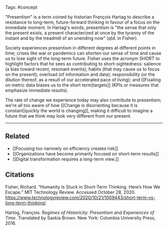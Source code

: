 Tags: #concept

"Presentism" is a term coined by historian François Hartag to describe a resistance to long-term, future-forward thinking in favour of a focus on the immediate moment. In Hartag's words, presentism is "the sense that only the present exists, a present characterized at once by the tyranny of the instant and by the treadmill of an unending now" (qtd. in Fisher). 

Society experiences presentism in different degrees at different points in time; crises like war or pandemics can shorten our sense of time and cause us to lose sight of the long-term future. Fisher uses the acronym SHORT to highlight factors that he sees as contributing to short-sightedness: salience (a bias toward recent, resonant events); habits (that may cause us to focus on the present); overload (of information and data); responsibility (or the dilution thereof, as a result of our accelerated pace of living); and [[Fixating on metric data biases us to the short term|targets]] (KPIs or measures that emphasize immediate results). 

The rate of change we experience today may also contribute to presentism; we're all too aware of how [[Change is disorienting because it is constant|quickly the world is changing]], making it difficult to imagine a future that we think may look very different from our present. 

---
## Related
- [[Focusing too narrowly on efficiency creates risk]]
- [[Organizations have become primarily focused on short-term results]]
- [[Digital transformation requires a long-term view.]]

## Citations
Fisher, Richard. “Humanity Is Stuck in Short-Term Thinking. Here’s How We Escape.” MIT Technology Review. Accessed October 28, 2020. https://www.technologyreview.com/2020/10/21/1009443/short-term-vs-long-term-thinking/.

Hartog, François. R*egimes of Historicity: Presentism and Experiences of Time*. Translated by Saskia Brown. New York: Columbia University Press, 2016.

